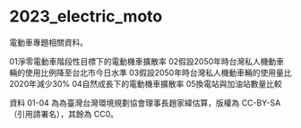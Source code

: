 # 2023_electric_moto
電動車專題相關資料。

01淨零電動車階段性目標下的電動機車擴散率02假設2050年時台灣私人機動車輛的使用比例降至台北市今日水準
03假設2050年時台灣私人機動車輛的使用量比2020年減少30%04自然成長下的電動機車擴散率 05換電站與加油站數量比較

資料 01-04 為為臺灣台灣環境規劃協會理事長趙家緯估算，版權為 CC-BY-SA（引用請署名），其餘為 CC0。